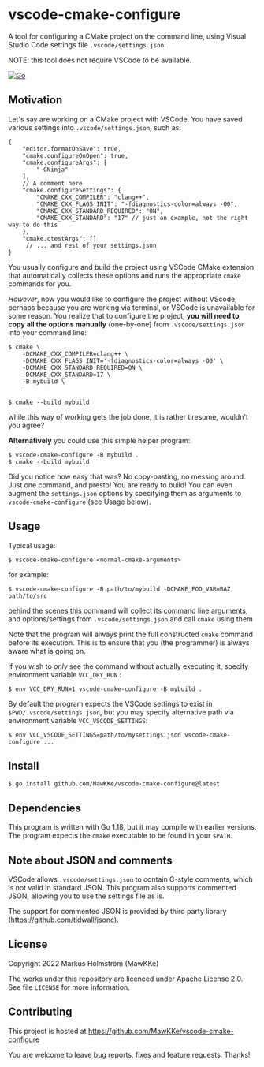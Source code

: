 # vscode-cmake-configure

A tool for configuring a CMake project on the command line, using Visual Studio Code settings file `.vscode/settings.json`.

NOTE: this tool does not require VSCode to be available.

[![Go](https://github.com/MawKKe/vscode-cmake-configure/actions/workflows/go.yml/badge.svg)](https://github.com/MawKKe/vscode-cmake-configure/actions/workflows/go.yml)

## Motivation

Let's say are working on a CMake project with VSCode. You have saved various settings into `.vscode/settings.json`, such as:

```
{
    "editor.formatOnSave": true,
    "cmake.configureOnOpen": true,
    "cmake.configureArgs": [
        "-GNinja"
    ],
    // A comment here
    "cmake.configureSettings": {
		"CMAKE_CXX_COMPILER": "clang++",
		"CMAKE_CXX_FLAGS_INIT": "-fdiagnostics-color=always -O0",
		"CMAKE_CXX_STANDARD_REQUIRED": "ON",
		"CMAKE_CXX_STANDARD": "17" // just an example, not the right way to do this
    },
    "cmake.ctestArgs": []
     // ... and rest of your settings.json
}
```
You usually configure and build the project using VSCode CMake extension that automatically collects these options and runs the appropriate `cmake` commands for you.

*However*, now you would like to configure the project without VScode, perhaps because you are working via terminal, or VSCode is unavailable for some reason. You realize that to configure the project, **you will need to copy all the options manually** (one-by-one) from `.vscode/settings.json` into your command line:

    $ cmake \
        -DCMAKE_CXX_COMPILER=clang++ \
        -DCMAKE_CXX_FLAGS_INIT='-fdiagnostics-color=always -O0' \
        -DCMAKE_CXX_STANDARD_REQUIRED=ON \
        -DCMAKE_CXX_STANDARD=17 \
        -B mybuild \
        .

    $ cmake --build mybuild

while this way of working gets the job done, it is rather tiresome, wouldn't you agree?

**Alternatively** you could use this simple helper program:

    $ vscode-cmake-configure -B mybuild .
    $ cmake --build mybuild

Did you notice how easy that was? No copy-pasting, no messing around. Just one command, and presto! You are ready to build! You can even augment the `settings.json` options by specifying them as arguments to `vscode-cmake-configure` (see Usage below).

## Usage

Typical usage:

    $ vscode-cmake-configure <normal-cmake-arguments>

for example:

    $ vscode-cmake-configure -B path/to/mybuild -DCMAKE_FOO_VAR=BAZ path/to/src

behind the scenes this command will collect its command line arguments, and options/settings from `.vscode/settings.json` and call `cmake` using them

Note that the program will always print the full constructed  `cmake` command before its execution. This is to ensure that you (the programmer) is always aware what is going on.

If you wish to *only* see the command without actually executing it, specify environment variable `VCC_DRY_RUN` :

    $ env VCC_DRY_RUN=1 vscode-cmake-configure -B mybuild .

By default the program expects the VSCode settings to exist in `$PWD/.vscode/settings.json`, but you may specify alternative path via environment variable `VCC_VSCODE_SETTINGS`:

    $ env VCC_VSCODE_SETTINGS=path/to/mysettings.json vscode-cmake-configure ...

## Install

    $ go install github.com/MawKKe/vscode-cmake-configure@latest

## Dependencies

This program is written with Go 1.18, but it may compile with earlier versions.
The program expects the `cmake` executable to be found in your `$PATH`.

## Note about JSON and comments

VSCode allows `.vscode/settings.json` to contain C-style comments, which is not valid in standard JSON. This program also supports commented JSON, allowing you to use the settings file as is.

The support for commented JSON is provided by third party library (https://github.com/tidwall/jsonc).

## License

Copyright 2022 Markus Holmström (MawKKe)

The works under this repository are licenced under Apache License 2.0.
See file `LICENSE` for more information.

## Contributing

This project is hosted at https://github.com/MawKKe/vscode-cmake-configure

You are welcome to leave bug reports, fixes and feature requests. Thanks!
